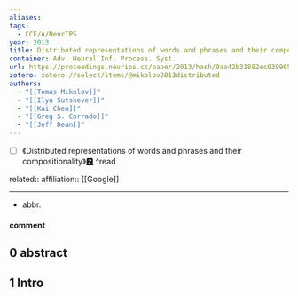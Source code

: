 ```yaml
---
aliases: 
tags:
  - CCF/A/NeurIPS
year: 2013
title: Distributed representations of words and phrases and their compositionality
container: Adv. Neural Inf. Process. Syst.
url: https://proceedings.neurips.cc/paper/2013/hash/9aa42b31882ec039965f3c4923ce901b-Abstract.html
zotero: zotero://select/items/@mikolov2013distributed
authors:
  - "[[Tomas Mikolov]]"
  - "[[Ilya Sutskever]]"
  - "[[Kai Chen]]"
  - "[[Greg S. Corrado]]"
  - "[[Jeff Dean]]"
---
```

- [ ] 《Distributed representations of words and phrases and their compositionality》[🆉](zotero://select/items/@mikolov2013distributed) ^read

related:: 
affiliation:: [[Google]]

---

- abbr.

#### comment

## 0 abstract

## 1 Intro


